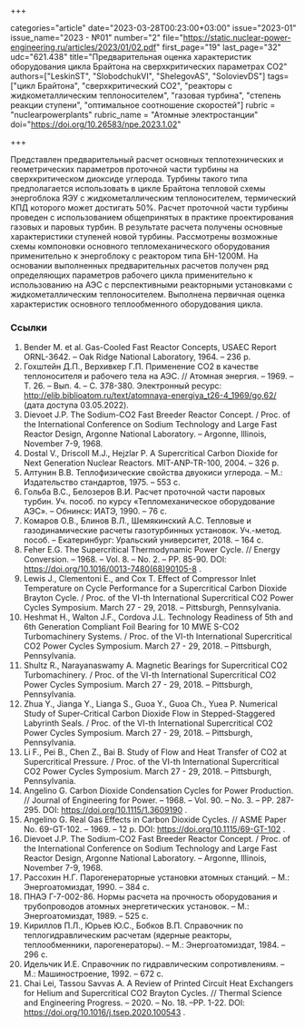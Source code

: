 +++

categories="article"
date="2023-03-28T00:23:00+03:00"
issue="2023-01"
issue_name="2023 - №01"
number="2"
file="https://static.nuclear-power-engineering.ru/articles/2023/01/02.pdf"
first_page="19"
last_page="32"
udc="621.438"
title="Предварительная оценка характеристик оборудования цикла Брайтона на сверхкритических параметрах СО2"
authors=["LeskinST", "SlobodchukVI", "ShelegovAS", "SolovievDS"]
tags=["цикл Брайтона", "сверхкритический CO2", "реакторы с жидкометаллическим теплоносителем", "газовая турбина", "степень реакции ступени", "оптимальное соотношение скоростей"]
rubric = "nuclearpowerplants"
rubric_name = "Aтомные электростанции"
doi="https://doi.org/10.26583/npe.2023.1.02"

+++

Представлен предварительный расчет основных теплотехнических и геометрических параметров проточной части турбины на сверхкритическом диоксиде углерода. Турбины такого типа предполагается использовать в цикле Брайтона тепловой схемы энергоблока ЯЭУ с жидкометаллическим теплоносителем, термический КПД которого может достигать 50%. Расчет проточной части турбины проведен с использованием общепринятых в практике проектирования газовых и паровых турбин. В результате расчета получены основные характеристики ступеней новой турбины. Рассмотрены возможные схемы компоновки основного тепломеханического оборудования применительно к энергоблоку с реактором типа БН-1200М. На основании выполненных предварительных расчетов получен ряд определяющих параметров рабочего цикла применительно к использованию на АЭС с перспективными реакторными установками с жидкометаллическим теплоносителем. Выполнена первичная оценка характеристик основного теплообменного оборудования цикла.

### Ссылки

1. Bender M. et al. Gas-Cooled Fast Reactor Concepts, USAEC Report ORNL-3642. – Oak Ridge National Laboratory, 1964. – 236 p.
2. Гохштейн Д.П., Верхивкер Г.П. Применение СО2 в качестве теплоносителя и рабочего тела на АЭС. // Атомная энергия. – 1969. – Т. 26. – Вып. 4. – С. 378-380. Электронный ресурс: http://elib.biblioatom.ru/text/atomnaya-energiya_t26-4_1969/go,62/ (дата доступа 03.05.2022).
3. Dievoеt J.P. The Sodium-CO2  Fast Breeder Reactor Concept. / Proc. of the International Conference on Sodium Technology and Large Fast Reactor Design, Argonne National Laboratory. – Argonne, Illinois, November 7-9, 1968.
4. Dostal V., Driscoll M.J., Hejzlar P. A Supercritical Carbon Dioxide for Next Generation Nuclear Reactors. MIT-ANP-TR-100, 2004. – 326 p.
5. Алтунин В.В. Теплофизические свойства двуокиси углерода. – М.: Издательство стандартов, 1975. – 553 с.
6. Гольба В.С., Белозеров В.И. Расчет проточной части паровых турбин. Уч. пособ. по курсу «Тепломеханическое оборудование АЭС». – Обнинск: ИАТЭ, 1990. – 76 с.
7. Комаров О.В., Блинов В.Л., Шемякинский А.С. Тепловые и газодинамические расчеты газотурбинных установок. Уч.-метод. пособ. – Екатеринбург: Уральский университет, 2018. – 164 с.
8. Feher E.G. The Supercritical Thermodynamic Power Cycle. // Energy Conversion. – 1968. – Vol. 8. – No. 2. – PP. 85-90. DOI: https://doi.org/10.1016/0013-7480(68)90105-8 .
9. Lewis J., Clementoni E., and Cox T. Effect of Compressor Inlet Temperature on Cycle Performance for a Supercritical Carbon Dioxide Brayton Cycle. / Proc. of the VI-th International Supercritical CO2  Power Cycles Symposium. March 27 - 29, 2018. – Pittsburgh, Pennsylvania.
10. Heshmat H., Walton J.F., Cordova J.L. Technology Readiness of 5th and 6th Generation Compliant Foil Bearing for 10 MWE S-CO2 Turbomachinery Systems. / Proc. of the VI-th International Supercritical CO2 Power Cycles Symposium. March 27 - 29, 2018. – Pittsburgh, Pennsylvania.
11. Shultz R., Narayanaswamy A. Magnetic Bearings for Supercritical CO2 Turbomachinery. / Proc. of the VI-th International Supercritical CO2  Power Cycles Symposium. March 27 - 29, 2018. – Pittsburgh, Pennsylvania.
12. Zhua Y., Jianga Y., Lianga S., Guoa Y., Guoa Ch., Yuea P. Numerical Study of Super-Critical Carbon Dioxide Flow in Stepped-Staggered Labyrinth Seals. / Proc. of the VI-th International Supercritical CO2  Power Cycles Symposium. March 27 - 29, 2018. – Pittsburgh, Pennsylvania.
13. Li F., Pei B., Chen Z., Bai B. Study of Flow and Heat Transfer of CO2  at Supercritical Pressure. / Proc. of the VI-th International Supercritical CO2  Power Cycles Symposium. March 27 - 29, 2018. – Pittsburgh, Pennsylvania.
14. Angelino G. Carbon Dioxide Condensation Cycles for Power Production. // Journal of Engineering for Power. – 1968. – Vol. 90. – No. 3. – PP. 287-295. DOI: https://doi.org/10.1115/1.3609190 .
15. Angelino G. Real Gas Effects in Carbon Dioxide Cycles. // ASME Paper No. 69-GT-102. – 1969. – 12 p. DOI: https://doi.org/10.1115/69-GT-102 .
16. Dievoеt J.P. The Sodium-CO2  Fast Breeder Reactor Concept. / Proc. of the International Conference on Sodium Technology and Large Fast Reactor Design, Argonne National Laboratory. – Argonne, Illinois, November 7-9, 1968.
17. Рассохин Н.Г. Парогенераторные установки атомных станций. – М.: Энергоатомиздат, 1990. – 384 с.
18. ПНАЭ Г-7-002-86. Нормы расчета на прочность оборудования и трубопроводов атомных энергетических установок. – М.: Энергоатомиздат, 1989. – 525 с.
19. Кириллов П.Л., Юрьев Ю.С., Бобков В.П. Справочник по теплогидравлическим расчетам (ядерные реакторы, теплообменники, парогенераторы). – М.: Энергоатомиздат, 1984. – 296 с.
20. Идельчик И.Е. Справочник по гидравлическим сопротивлениям. – М.: Машиностроение, 1992. – 672 с.
21. Chai Lei, Tassou Savvas A. A Review of Printed Circuit Heat Exchangers for Helium and Supercritical CO2 Brayton Cycles. // Thermal Science and Engineering Progress. – 2020. – No. 18. –PP. 1-22. DOI: https://doi.org/10.1016/j.tsep.2020.100543 .